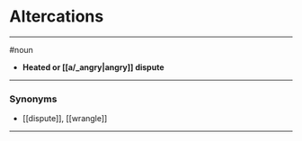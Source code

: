 # Altercations
---
#noun
- **Heated or [[a/_angry|angry]] dispute**
---
### Synonyms
- [[dispute]], [[wrangle]]
---
